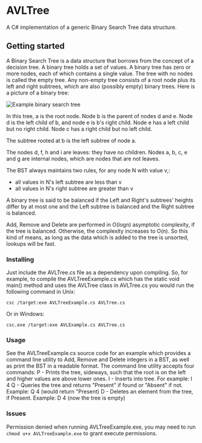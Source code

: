 # AVLTree
A C# implementation of a generic Binary Search Tree data structure.

## Getting started
A Binary Search Tree is a data structure that borrows from the concept of a decision tree.
A binary tree holds a set of values. A binary tree has zero or more nodes, each of which contains a single value. The tree with no nodes is called the empty tree. Any non-empty tree consists of a root node plus its left and right subtrees, which are also (possibly empty) binary trees.
Here is a picture of a binary tree:

![Example binary search tree](http://ksvi.mff.cuni.cz/~dingle/2017/binary_tree.svg)

In this tree, a is the root node. Node b is the parent of nodes d and e. Node d is the left child of b, and node e is b's right child. Node e has a left child but no right child. Node c has a right child but no left child.

The subtree rooted at b is the left subtree of node a.

The nodes d, f, h and i are leaves: they have no children. Nodes a, b, c, e and g are internal nodes, which are nodes that are not leaves.

The BST always maintains two rules, for any node N with value v,:
- all values in N's left subtree are less than v
- all values in N's right subtree are greater than v

A binary tree is said to be balanced if the Left and Right's subtrees' heights differ by at most one and the Left subtree is balanced and the Right subtree is balanced.

Add, Remove and Delete are performed in O(logn) asymptotic complexity, if the tree is balanced. Otherwise, the complexity increases to O(n). So this kind of means, as long as the data which is added to the tree is unsorted, lookups will be fast.

### Installing
Just include the AVLTree.cs file as a dependency upon compiling. So, for example, to compile the AVLTreeExample.cs which has the static void main() method and uses the AVLTree class in AVLTree.cs you would run the following command in Unix:
```
csc /target:exe AVLTreeExample.cs AVLTree.cs
```
Or in Windows:
```
csc.exe /target:exe AVLExample.cs AVLTree.cs
```
### Usage
See the AVLTreeExample.cs source code for an example which provides a command line utility to Add, Remove and Delete integers in a BST, as well as print the BST in a readable format. The command line utility accepts four commands:
P - Prints the tree, sideways, such that the root is on the left and higher values are above lower ones.
I <int> - Inserts <int> into tree. For example: I 4 
Q <int> - Queries the tree and returns "Present" if found or "Absent" if not. Example: Q 4 (would return "Present)
D <int> - Deletes an element from the tree, if Present. Example: D 4 (now the tree is empty)

### Issues
Permission denied when running AVLTreeExample.exe, you may need to run `chmod u+x AVLTreeExample.exe` to grant execute permissions.
